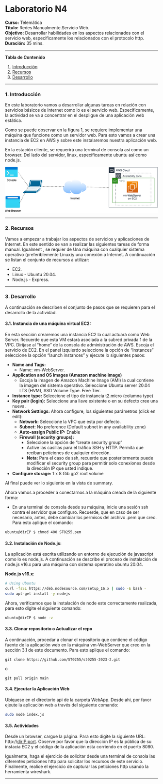 # **Laboratorio N4**

**Curso:** Telemática <br>
**Título:** Redes Manualmente.Servicio Web.<br>
**Objetivo:** Desarrollar habilidades en los aspectos relacionados con el servicio web, especificamente los relacionados con el protocolo http.<br>
**Duración:** 35 mins.<br>

*******
**Tabla de Contenido**

1. [Introducción](#introduction)
2. [Recursos](#resources)
2. [Desarrollo](#development)

*******

<div id='introduction'/> 

### **1. Introducción**

En este laboratorio vamos a desarrollar algunas tareas en relación con servicios básicos de Internet como lo es el servicio web. Especificamente, la actividad se va a concentrar en el despligue de una aplicación web estática.

Como se puede observar en la figura 1, se requiere implementar una máquina que funcione como un servidor web. Para esto vamos a crear una instancia de EC2 en AWS y sobre este instalaremos nuestra aplicación web. 

En la estación cliente, se requerirá una terminal de consola así como un browser. Del lado del servidor, linux, específicamente ubuntu así como node.js.

![Arquitectura a Desplegar](img/img_architecture.png)

*******

<div id='resources'/> 

### **2. Recursos**

Vamos a empezar a trabajar los aspectos de servicios y aplicaciones de Internet. En este sentido se van a realizar las siguientes tareas de forma manual. Igualment , se requier de Una máquina con cualquier sistema operativo (preferiblemente Linux)y una conexión a Internet. A continuación se listan el conjunto de recursos a utilizar:

* EC2.
* Linux - Ubuntu 20.04.
* Node.js - Express.


*******

<div id='development'/>  

### **3. Desarrollo**

A continuación se describen el conjunto de pasos que se requieren para el desarrollo de la actividad.

#### **3.1. Instancia de una máquina virtual EC2:**

En esta sección crearemos una instancia EC2 la cual actuará como Web Server. Recuerde que esta VM estará asociada a la subred privada 1 de la VPC. Diríjase al “home” de la consola de administración de AWS. Escoja el servicio de EC2. En el panel izquierdo seleccione la opción de “Instances” seleccione la opción “launch instances” y ejecute lo siguientes pasos:

* **Name and Tags:**
    * Name: vm-WebServer.
* **Application and OS Images (Amazon machine image)**
    * Escoja la imagen de Amazon Machine Image (AMI) la cual contiene la imagen del sistema operativo. Seleccione Ubuntu server 20.04 LTS (HVM), SSD Volume Type. Free Tier.
* **Instance type:** Seleccione el tipo de instancia t2.micro (columna type) 
* **Key pair (login):** Seleccione una llave existente o en su defecto cree una nueva.
* **Network Settings:** Ahora configure, los siguientes parámetros (click en edit):
    * **Network:** Seleccione la VPC que esta por defecto.
    * **Subnet:** No preference (Default subnet in any availability zone)
    * **Auto-assign Public IP:** Enable
    * **Firewall (security groups):**
        * Seleccione la opción de “create security group” 
        * Active las casillas para el tráfico SSH y HTTP. Permita que reciban peticiones de cualquier dirección. 
        * **Nota:** Para el caso de ssh, recuerde que posteriormente puede modificar el security group para permitir solo conexiones desde la dirección IP que usted indique.
* **Configure storage:** 1 x 8 Gib gp2 root volume 

Al final puede ver lo siguiente en la vista de summary.

Ahora vamos a proceder a conectarnos a la máquina creada de la siguiente forma:

* En una terminal de consola desde su máquina, inicie una sesión ssh contra el servidor que configuro. Recuerde, que en caso de ser necesario, antes, debe cambiar los permisos del archivo .pem que creo. Para esto aplique el comando: 

```sh
ubuntu@dirIP $ chmod 400 ST0255.pem
```

#### **3.2. Instalación de Node.js:**

La aplicación está escrita utilizando un entorno de ejecución de javascript como lo es node.js. A continuación se describe el proceso de instalación de node.js v16.x para una máquina con sistema operatino ubuntu 20.04.

**Node.js v16.x**:

```sh
# Using Ubuntu
curl -fsSL https://deb.nodesource.com/setup_16.x | sudo -E bash -
sudo apt-get install -y nodejs
```
Ahora, verificamos que la instalación de node este correctamente realizada, para esto digite el siguiente comando:

```sh
ubuntu@dirIP $ node -v
```
#### **3.3. Clonar repositorio o Actualizar el repo**

A continuación, procedar a clonar el repositorio que contiene el código fuente de la aplicación web en la máquina vm-WebServer que creo en la sección 3.1 de este documento. Para esto aplique el comando:

```git
git clone https://github.com/ST0255/st0255-2023-2.git
```
o 

```git
git pull origin main
```


#### **3.4. Ejecutar la Aplicación Web**

Ubiquese en el directorio api de la carpeta WebApp. Desde ahi, por favor ejeute la aplicación web a través del siguiente comando:

```sh
sudo node index.js
```
#### **3.5. Actividades**

Desde un browser, cargue la página. Para esto digite la siguiente URL: http://<dirIP:port>. Observe por favor que la dirección IP es la pública de su instacia EC2 y el código de la aplicación esta corriendo en el puerto 8080. 

Igualmente, haga el ejercicio de solicitar desde una terminal de consola las diferentes peticiones http para solicitar los recursos de este servicio. Finalmente, realice el ejercicio de capturar las peticiones http usando la herramienta wireshark.

*******